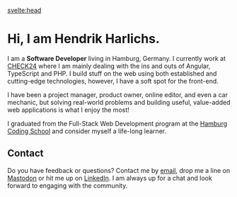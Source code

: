 <script>
	import { siteTitle } from '$config';
	import { description } from '$data';
</script>

<svelte:head>

<title>Home | { siteTitle }</title>
<meta data-key="description" name="description" content={description} />
<meta property="og:type" content="article" />
<meta property="og:title" content="Home" />
<meta property="og:description" content={description} />
<meta name="twitter:title" content="Home" />
<meta name="twitter:description" content={description} />
</svelte:head>

# Hi, I am Hendrik Harlichs.

I am a **Software Developer** living in Hamburg, Germany. I currently work at [CHECK24](https://jobs.check24.de/) where I am mainly dealing with the ins and outs of Angular, TypeScript and PHP. I build stuff on the web using both established and cutting-edge technologies, however, I have a soft spot for the front-end.

I have been a project manager, product owner, online editor, and even a car mechanic, but solving real-world problems and building useful, value-added web applications is what I enjoy the most!

I graduated from the Full-Stack Web Development program at the [Hamburg Coding School](https://hamburgcodingschool.com/) and consider myself a life-long learner.

## Contact

Do you have feedback or questions? Contact me by [email](mailto:hi@hendrikharlichs.de), drop me a line on [Mastodon](https://mas.to/@hendrik) or hit me up on [LinkedIn](https://www.linkedin.com/in/hendrikharlichs). I am always up for a chat and look forward to engaging with the community.
